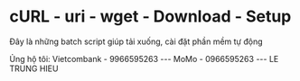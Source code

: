 # cURL - uri - wget - Download - Setup
 
Đây là những batch script giúp tải xuống, cài đặt phần mềm tự động

Ủng hộ tôi:	Vietcombank - 9966595263 --- MoMo - 0966595263 --- LE TRUNG HIEU